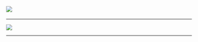 # [![](http://s7.hostingkartinok.com/uploads/images/2014/02/ca66dcc51672859eeb093c9c502752a9.jpg)](http://shotcar.ru/?r=3305&a&t&q=Jove%20Mod%20Pack%200.8.11)

***
![](http://s7.hostingkartinok.com/uploads/images/2014/02/ca66dcc51672859eeb093c9c502752a9.jpg)
***